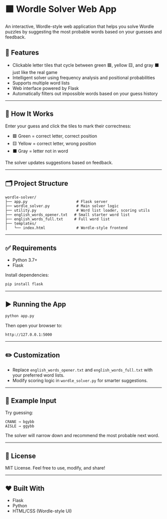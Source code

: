 # 🟩 Wordle Solver Web App

An interactive, Wordle-style web application that helps you solve Wordle puzzles by suggesting the most probable words based on your guesses and feedback.

## 🚀 Features

- Clickable letter tiles that cycle between green 🟩, yellow 🟨, and gray ⬛ just like the real game  
- Intelligent solver using frequency analysis and positional probabilities  
- Supports multiple word lists  
- Web interface powered by Flask  
- Automatically filters out impossible words based on your guess history  

---

## 🧠 How It Works

Enter your guess and click the tiles to mark their correctness:

- 🟩 Green = correct letter, correct position  
- 🟨 Yellow = correct letter, wrong position  
- ⬛ Gray = letter not in word  

The solver updates suggestions based on feedback.

---

## 🗂️ Project Structure

```
wordle-solver/
├── app.py                      # Flask server
├── wordle_solver.py            # Main solver logic
├── utility.py                  # Word list loader, scoring utils
├── english_words_opener.txt   # Small starter word list
├── english_words_full.txt     # Full word list
├── templates/
│   └── index.html              # Wordle-style frontend
```

---

## ✅ Requirements

- Python 3.7+
- Flask

Install dependencies:

```bash
pip install flask
```

---

## ▶️ Running the App

```bash
python app.py
```

Then open your browser to:

```
http://127.0.0.1:5000
```

---

## ✏️ Customization

- Replace `english_words_opener.txt` and `english_words_full.txt` with your preferred word lists.  
- Modify scoring logic in `wordle_solver.py` for smarter suggestions.

---

## 🧪 Example Input

Try guessing:

```
CRANE → bgybb  
AISLE → ggybb  
```

The solver will narrow down and recommend the most probable next word.

---

## 📄 License

MIT License. Feel free to use, modify, and share!

---

## ❤️ Built With

- Flask  
- Python  
- HTML/CSS (Wordle-style UI)
